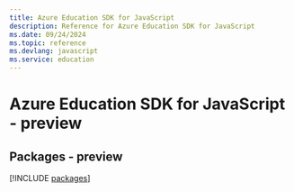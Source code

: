 ```yaml
---
title: Azure Education SDK for JavaScript
description: Reference for Azure Education SDK for JavaScript
ms.date: 09/24/2024
ms.topic: reference
ms.devlang: javascript
ms.service: education
---
```

# Azure Education SDK for JavaScript - preview
## Packages - preview
[!INCLUDE [packages](education-index.md)]